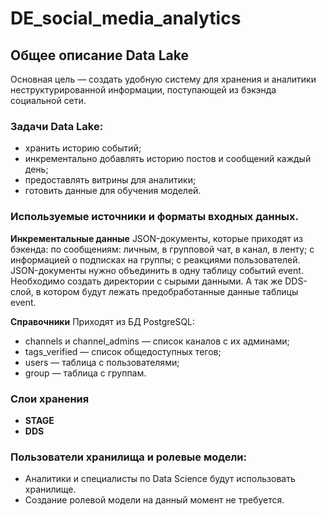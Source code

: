 # DE_social_media_analytics
## Общее описание Data Lake
Основная цель — создать удобную систему для хранения и аналитики неструктурированной информации, поступающей из бэкэнда социальной сети.

### Задачи Data Lake:
  - хранить историю событий;
  - инкрементально добавлять историю постов и сообщений каждый день;
  - предоставлять витрины для аналитики;
  - готовить данные для обучения моделей.
    
### Используемые источники и форматы входных данных.
 **Инкрементальные данные**
  JSON-документы, которые приходят из бэкенда:
  по сообщениям: личным, в групповой чат, в канал, в ленту;
  с информацией о подписках на группы;
  с реакциями пользователей.
  JSON-документы нужно объединить в одну таблицу событий event. Необходимо создать директории с сырыми данными. А так же DDS-слой, в котором будут лежать предобработанные данные таблицы event.
  
  **Справочники**
  Приходят из БД PostgreSQL:
  - channels и channel_admins — список каналов с их админами;
  - tags_verified — список общедоступных тегов;
  - users — таблица с пользователями;
  - group — таблица с группам.
     
### Слои хранения
  - **STAGE**
  - **DDS**

### Пользователи хранилища и ролевые модели:
  - Аналитики и специалисты по Data Science будут использовать хранилище.
  - Создание ролевой модели на данный момент не требуется.
